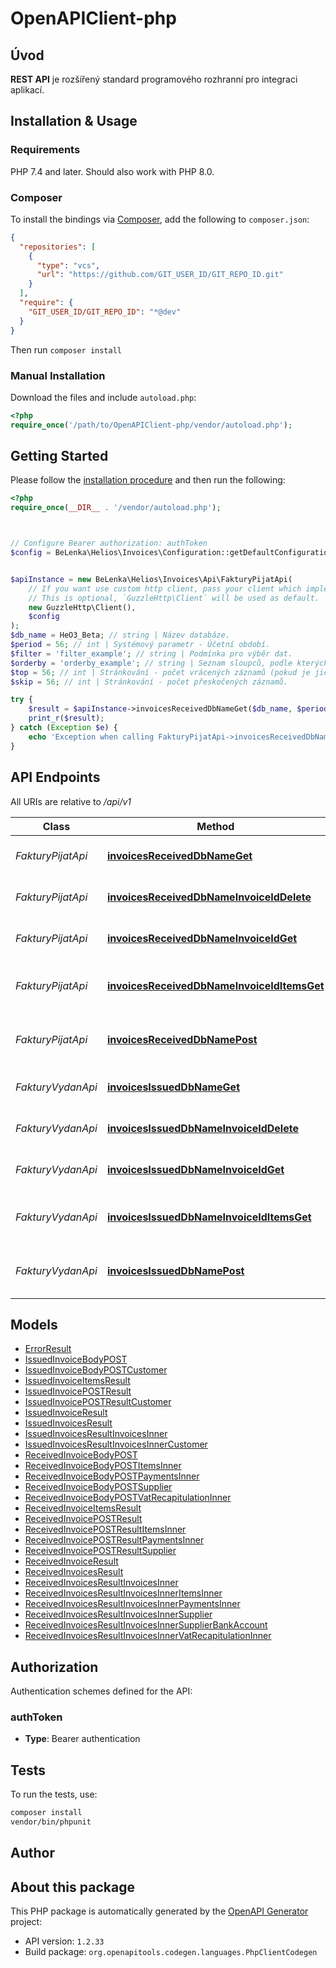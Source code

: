 # OpenAPIClient-php

## Úvod

**REST API** je rozšířený standard programového rozhranní pro integraci aplikací.




## Installation & Usage

### Requirements

PHP 7.4 and later.
Should also work with PHP 8.0.

### Composer

To install the bindings via [Composer](https://getcomposer.org/), add the following to `composer.json`:

```json
{
  "repositories": [
    {
      "type": "vcs",
      "url": "https://github.com/GIT_USER_ID/GIT_REPO_ID.git"
    }
  ],
  "require": {
    "GIT_USER_ID/GIT_REPO_ID": "*@dev"
  }
}
```

Then run `composer install`

### Manual Installation

Download the files and include `autoload.php`:

```php
<?php
require_once('/path/to/OpenAPIClient-php/vendor/autoload.php');
```

## Getting Started

Please follow the [installation procedure](#installation--usage) and then run the following:

```php
<?php
require_once(__DIR__ . '/vendor/autoload.php');



// Configure Bearer authorization: authToken
$config = BeLenka\Helios\Invoices\Configuration::getDefaultConfiguration()->setAccessToken('YOUR_ACCESS_TOKEN');


$apiInstance = new BeLenka\Helios\Invoices\Api\FakturyPijatApi(
    // If you want use custom http client, pass your client which implements `GuzzleHttp\ClientInterface`.
    // This is optional, `GuzzleHttp\Client` will be used as default.
    new GuzzleHttp\Client(),
    $config
);
$db_name = HeO3_Beta; // string | Název databáze.
$period = 56; // int | Systémový parametr - Účetní období.
$filter = 'filter_example'; // string | Podmínka pro výběr dat.
$orderby = 'orderby_example'; // string | Seznam sloupců, podle kterých chci třídit.
$top = 56; // int | Stránkování - počet vrácených záznamů (pokud je jich tolik k dispozici, jinak méně).
$skip = 56; // int | Stránkování - počet přeskočených záznamů.

try {
    $result = $apiInstance->invoicesReceivedDbNameGet($db_name, $period, $filter, $orderby, $top, $skip);
    print_r($result);
} catch (Exception $e) {
    echo 'Exception when calling FakturyPijatApi->invoicesReceivedDbNameGet: ', $e->getMessage(), PHP_EOL;
}

```

## API Endpoints

All URIs are relative to */api/v1*

Class | Method | HTTP request | Description
------------ | ------------- | ------------- | -------------
*FakturyPijatApi* | [**invoicesReceivedDbNameGet**](docs/Api/FakturyPijatApi.md#invoicesreceiveddbnameget) | **GET** /invoices/received/{dbName} | Seznam faktur přijatých
*FakturyPijatApi* | [**invoicesReceivedDbNameInvoiceIdDelete**](docs/Api/FakturyPijatApi.md#invoicesreceiveddbnameinvoiceiddelete) | **DELETE** /invoices/received/{dbName}/{invoiceId} | Smazání faktury přijaté
*FakturyPijatApi* | [**invoicesReceivedDbNameInvoiceIdGet**](docs/Api/FakturyPijatApi.md#invoicesreceiveddbnameinvoiceidget) | **GET** /invoices/received/{dbName}/{invoiceId} | Faktura přijatá dle ID
*FakturyPijatApi* | [**invoicesReceivedDbNameInvoiceIdItemsGet**](docs/Api/FakturyPijatApi.md#invoicesreceiveddbnameinvoiceiditemsget) | **GET** /invoices/received/{dbName}/{invoiceId}/items | Seznam položek faktury přijaté
*FakturyPijatApi* | [**invoicesReceivedDbNamePost**](docs/Api/FakturyPijatApi.md#invoicesreceiveddbnamepost) | **POST** /invoices/received/{dbName} | Vytvoření nové faktury přijaté
*FakturyVydanApi* | [**invoicesIssuedDbNameGet**](docs/Api/FakturyVydanApi.md#invoicesissueddbnameget) | **GET** /invoices/issued/{dbName} | Seznam faktur vydaných
*FakturyVydanApi* | [**invoicesIssuedDbNameInvoiceIdDelete**](docs/Api/FakturyVydanApi.md#invoicesissueddbnameinvoiceiddelete) | **DELETE** /invoices/issued/{dbName}/{invoiceId} | Smazání faktury vydané
*FakturyVydanApi* | [**invoicesIssuedDbNameInvoiceIdGet**](docs/Api/FakturyVydanApi.md#invoicesissueddbnameinvoiceidget) | **GET** /invoices/issued/{dbName}/{invoiceId} | Faktura vydaná dle ID
*FakturyVydanApi* | [**invoicesIssuedDbNameInvoiceIdItemsGet**](docs/Api/FakturyVydanApi.md#invoicesissueddbnameinvoiceiditemsget) | **GET** /invoices/issued/{dbName}/{invoiceId}/items | Seznam položek faktury vydané
*FakturyVydanApi* | [**invoicesIssuedDbNamePost**](docs/Api/FakturyVydanApi.md#invoicesissueddbnamepost) | **POST** /invoices/issued/{dbName} | Vytvoření nové faktury vydané

## Models

- [ErrorResult](docs/Model/ErrorResult.md)
- [IssuedInvoiceBodyPOST](docs/Model/IssuedInvoiceBodyPOST.md)
- [IssuedInvoiceBodyPOSTCustomer](docs/Model/IssuedInvoiceBodyPOSTCustomer.md)
- [IssuedInvoiceItemsResult](docs/Model/IssuedInvoiceItemsResult.md)
- [IssuedInvoicePOSTResult](docs/Model/IssuedInvoicePOSTResult.md)
- [IssuedInvoicePOSTResultCustomer](docs/Model/IssuedInvoicePOSTResultCustomer.md)
- [IssuedInvoiceResult](docs/Model/IssuedInvoiceResult.md)
- [IssuedInvoicesResult](docs/Model/IssuedInvoicesResult.md)
- [IssuedInvoicesResultInvoicesInner](docs/Model/IssuedInvoicesResultInvoicesInner.md)
- [IssuedInvoicesResultInvoicesInnerCustomer](docs/Model/IssuedInvoicesResultInvoicesInnerCustomer.md)
- [ReceivedInvoiceBodyPOST](docs/Model/ReceivedInvoiceBodyPOST.md)
- [ReceivedInvoiceBodyPOSTItemsInner](docs/Model/ReceivedInvoiceBodyPOSTItemsInner.md)
- [ReceivedInvoiceBodyPOSTPaymentsInner](docs/Model/ReceivedInvoiceBodyPOSTPaymentsInner.md)
- [ReceivedInvoiceBodyPOSTSupplier](docs/Model/ReceivedInvoiceBodyPOSTSupplier.md)
- [ReceivedInvoiceBodyPOSTVatRecapitulationInner](docs/Model/ReceivedInvoiceBodyPOSTVatRecapitulationInner.md)
- [ReceivedInvoiceItemsResult](docs/Model/ReceivedInvoiceItemsResult.md)
- [ReceivedInvoicePOSTResult](docs/Model/ReceivedInvoicePOSTResult.md)
- [ReceivedInvoicePOSTResultItemsInner](docs/Model/ReceivedInvoicePOSTResultItemsInner.md)
- [ReceivedInvoicePOSTResultPaymentsInner](docs/Model/ReceivedInvoicePOSTResultPaymentsInner.md)
- [ReceivedInvoicePOSTResultSupplier](docs/Model/ReceivedInvoicePOSTResultSupplier.md)
- [ReceivedInvoiceResult](docs/Model/ReceivedInvoiceResult.md)
- [ReceivedInvoicesResult](docs/Model/ReceivedInvoicesResult.md)
- [ReceivedInvoicesResultInvoicesInner](docs/Model/ReceivedInvoicesResultInvoicesInner.md)
- [ReceivedInvoicesResultInvoicesInnerItemsInner](docs/Model/ReceivedInvoicesResultInvoicesInnerItemsInner.md)
- [ReceivedInvoicesResultInvoicesInnerPaymentsInner](docs/Model/ReceivedInvoicesResultInvoicesInnerPaymentsInner.md)
- [ReceivedInvoicesResultInvoicesInnerSupplier](docs/Model/ReceivedInvoicesResultInvoicesInnerSupplier.md)
- [ReceivedInvoicesResultInvoicesInnerSupplierBankAccount](docs/Model/ReceivedInvoicesResultInvoicesInnerSupplierBankAccount.md)
- [ReceivedInvoicesResultInvoicesInnerVatRecapitulationInner](docs/Model/ReceivedInvoicesResultInvoicesInnerVatRecapitulationInner.md)

## Authorization

Authentication schemes defined for the API:
### authToken

- **Type**: Bearer authentication

## Tests

To run the tests, use:

```bash
composer install
vendor/bin/phpunit
```

## Author



## About this package

This PHP package is automatically generated by the [OpenAPI Generator](https://openapi-generator.tech) project:

- API version: `1.2.33`
- Build package: `org.openapitools.codegen.languages.PhpClientCodegen`
